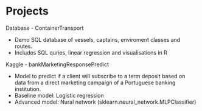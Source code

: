 # Projects
Database - ContainerTransport
 - Demo SQL database of vessels, captains, enviroment classes and routes.
 - Includes SQL quries, linear regression and visualisations in R


Kaggle - bankMarketingResponsePredict
 - Model to predict if a client will subscribe to a term deposit based on data from a direct marketing campaign of a Portuguese banking institution.
 - Baseline model: Logistic regression
 - Advanced model: Nural network (sklearn.neural_network.MLPClassifier)
